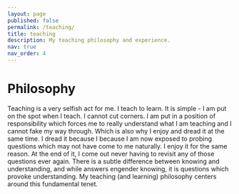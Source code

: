 ```yaml
---
layout: page
published: false
permalink: /teaching/
title: teaching
description: My teaching philosophy and experience.
nav: true
nav_order: 4
---
```


# Philosophy

Teaching is a very selfish act for me. I teach to learn. It is simple - I am put on the spot when I teach. I cannot cut corners. I am put in a position of responsibility which forces me to really understand what I am teaching and I cannot fake my way through. Which is also why I enjoy and dread it at the same time. I dread it because I because I am now exposed to probing questions which may not have come to me naturally. I enjoy it for the same reason. At the end of it, I come out never having to revisit any of those questions ever again. There is a subtle difference between knowing and understanding, and while answers engender knowing, it is questions which provoke understanding. My teaching (and learning) philosophy centers around this fundamental tenet.

